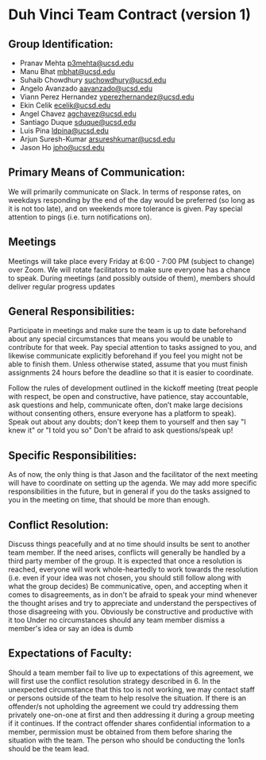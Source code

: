 # Duh Vinci Team Contract (version 1)

## Group Identification:	
- Pranav Mehta	p3mehta@ucsd.edu 
- Manu Bhat mbhat@ucsd.edu 
- Suhaib Chowdhury suchowdhury@ucsd.edu 
- Angelo Avanzado aavanzado@ucsd.edu 
- Viann Perez Hernandez vperezhernandez@ucsd.edu 
- Ekin Celik ecelik@ucsd.edu 
- Angel Chavez	agchavez@ucsd.edu 
- Santiago Duque sduque@ucsd.edu 
- Luis Pina ldpina@ucsd.edu 
- Arjun Suresh-Kumar arsureshkumar@ucsd.edu 
- Jason Ho jpho@ucsd.edu 

## Primary Means of Communication:
We will primarily communicate on Slack. In terms of response rates, on weekdays responding by the end of the day would be preferred (so long as it is not too late), and on weekends more tolerance is given. Pay special attention to pings (i.e. turn notifications on).

## Meetings
Meetings will take place every Friday at 6:00 - 7:00 PM (subject to change) over Zoom. We will rotate facilitators to make sure everyone has a chance to speak.
During meetings (and possibly outside of them), members should deliver regular progress updates

## General Responsibilities: 
Participate in meetings and make sure the team is up to date beforehand about any special circumstances that means you would be unable to contribute for that week. Pay special attention to tasks assigned to you, and likewise communicate explicitly beforehand if you feel you might not be able to finish them.
Unless otherwise stated, assume that you must finish assignments 24 hours before the deadline so that it is easier to coordinate.

Follow the rules of development outlined in the kickoff meeting (treat people with respect, be open and constructive, have patience, stay accountable, ask questions and help, communicate often, don’t make large decisions without consenting others, ensure everyone has a platform to speak).
Speak out about any doubts; don't keep them to yourself and then say "I knew it" or "I told you so"
Don't be afraid to ask questions/speak up!

## Specific Responsibilities: 
As of now, the only thing is that Jason and the facilitator of the next meeting will have to coordinate on setting up the agenda. We may add more specific responsibilities in the future, but in general if you do the tasks assigned to you in the meeting on time, that should be more than enough.

## Conflict Resolution: 
Discuss things peacefully and at no time should insults be sent to another team member. If the need arises, conflicts will generally be handled by a third party member of the group. It is expected that once a resolution is reached, everyone will work whole-heartedly to work towards the resolution (i.e. even if your idea was not chosen, you should still follow along with what the group decides)
Be communicative, open, and accepting when it comes to disagreements, as in don't be afraid to speak your mind whenever the thought arises and try to appreciate and understand the perspectives of those disagreeing with you. Obviously be constructive and productive with it too
Under no circumstances should any team member dismiss a member's idea or say an idea is dumb

## Expectations of Faculty: 
Should a team member fail to live up to expectations of this agreement, we will first use the conflict resolution strategy described in 6. In the unexpected circumstance that this too is not working, we may contact staff or persons outside of the team to help resolve the situation.
If there is an offender/s not upholding the agreement we could try addressing them privately one-on-one at first and then addressing it during a group meeting if it continues. If the contract offender shares confidential information to a member, permission must be obtained from them before sharing the situation with the team.
The person who should be conducting the 1on1s should be the team lead.

